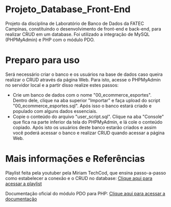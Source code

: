 # Projeto_Database_Front-End
Projeto da disciplina de Laboratório de Banco de Dados da FATEC Campinas, constituindo o desenvolvimento de front-end e back-end, para realizar CRUD em um database.
Foi utilizado a integração de MySQL (PHPMyAdmin) e PHP com o módulo PDO.

# Preparo para uso
Será necessário criar o banco e os usuários na base de dados caso queira realizar o CRUD através da página Web.
Para isto, acesse o PHPMyAdmin no servidor local e a partir disso realize estes passos:

- Crie um banco de dados com o nome "00_ecommerce_esportes". Dentro dele, clique na aba superior "Importar" e faça upload do script "00_ecommerce_esportes.sql". Após isso o banco estará criado e populado com alguns dados essenciais.
- Copie o conteúdo do arquivo "user_script.sql". Clique na aba "Console" que fica na parte inferior da tela do PHPMyAdmin, e lá cole o conteúdo copiado. Após isto os usuários deste banco estarão criados e assim você poderá acessar o banco e realizar CRUD quando acessar a página Web.

# Mais informações e Referências

Playlist feita pela youtuber pela Miriam TechCod, que ensina passo-a-passo como estabelecer a conexão e o CRUD no database: [Clique aqui para acessar a playlist](https://youtube.com/playlist?list=PLYGFJHWj9BYqSXzSfHGd46yipCrkjC8AD)

Documentação oficial do módulo PDO para PHP: [Clique aqui para acessar a documentação](https://www.php.net/manual/pt_BR/book.pdo.php)
